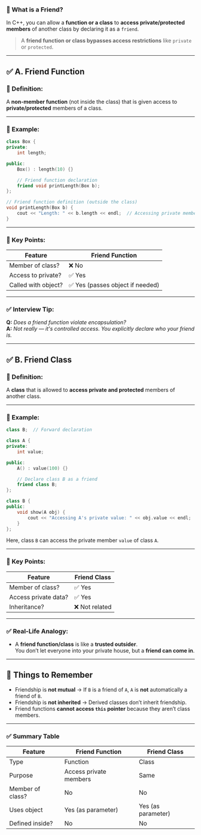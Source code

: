 ### 📘 What is a Friend?

In C++, you can allow a **function or a class** to **access private/protected members** of another class by declaring it as a `friend`.

> A **friend function or class bypasses access restrictions** like `private` or `protected`.

---

## ✅ A. Friend Function

### 🧠 Definition:

A **non-member function** (not inside the class) that is given access to **private/protected** members of a class.

---

### 🧪 Example:

```cpp
class Box {
private:
    int length;

public:
    Box() : length(10) {}

    // Friend function declaration
    friend void printLength(Box b);
};

// Friend function definition (outside the class)
void printLength(Box b) {
    cout << "Length: " << b.length << endl;  // Accessing private member
}

```

---

### 🔁 Key Points:

|Feature|Friend Function|
|---|---|
|Member of class?|❌ No|
|Access to private?|✅ Yes|
|Called with object?|✅ Yes (passes object if needed)|

---

### ✅ Interview Tip:

**Q:** _Does a friend function violate encapsulation?_  
**A:** _Not really — it's controlled access. You explicitly declare who your friend is._

---

## ✅ B. Friend Class

### 🧠 Definition:

A **class** that is allowed to **access private and protected** members of another class.

---

### 🧪 Example:

```cpp
class B;  // Forward declaration

class A {
private:
    int value;

public:
    A() : value(100) {}

    // Declare class B as a friend
    friend class B;
};

class B {
public:
    void show(A obj) {
        cout << "Accessing A's private value: " << obj.value << endl;
    }
};

```

Here, class `B` can access the private member `value` of class `A`.

---

### 🔁 Key Points:

|Feature|Friend Class|
|---|---|
|Member of class?|✅ Yes|
|Access private data?|✅ Yes|
|Inheritance?|❌ Not related|

---

### ✅ Real-Life Analogy:

- A **friend function/class** is like a **trusted outsider**.  
    You don’t let everyone into your private house, but a **friend can come in**.
    

---

## 🚫 Things to Remember

- Friendship is **not mutual** → If `B` is a friend of `A`, `A` is **not** automatically a friend of `B`.
- Friendship is **not inherited** → Derived classes don’t inherit friendship.
- Friend functions **cannot access `this` pointer** because they aren’t class members.

---

### ✅ Summary Table

|Feature|Friend Function|Friend Class|
|---|---|---|
|Type|Function|Class|
|Purpose|Access private members|Same|
|Member of class?|No|No|
|Uses object|Yes (as parameter)|Yes (as parameter)|
|Defined inside?|No|No|